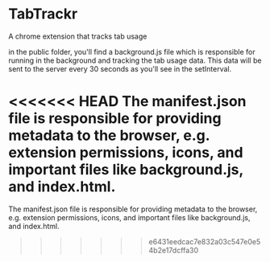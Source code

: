 # TabTrackr
A chrome extension that tracks tab usage

in the public folder, you'll find a background.js file which is responsible for running in the background and tracking the tab usage data. This data will be sent to the server every 30 seconds as you'll see in the setInterval.

<<<<<<< HEAD
The manifest.json file is responsible for providing metadata to the browser, e.g. extension permissions, icons, and important files like background.js, and index.html.
=======
The manifest.json file is responsible for providing metadata to the browser, e.g. extension permissions, icons, and important files like background.js, and index.html.
>>>>>>> e6431eedcac7e832a03c547e0e54b2e17dcffa30
